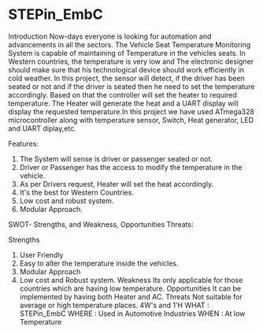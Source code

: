 # STEPin_EmbC
Introduction
Now-days everyone is looking for automation and advancements in all the sectors. The Vehicle Seat Temperature Monitoring System is capable of maintaining of Temperature in the vehicles seats. In Western countries, the temperature is very low and The electronic designer should make sure that his technological device should work efficiently in cold weather. In this project, the sensor will detect, if the driver has been seated or not and if the driver is seated then he need to set the temperature accordingly. Based on that the controller will set the heater to required temperature. The Heater will generate the heat and a UART display will display the requested temperature.In this project we have used ATmega328 microcontroller along with temperature sensor, Switch, Heat generator, LED and UART diplay,etc.

Features:
1. The System will sense is driver or passenger seated or not.
2. Driver or Passenger has the access to modify the temperature in the vehicle.
3. As per Drivers request, Heater will set the heat accordingly.
4. It's the best for Western Countries.
5. Low cost and robust system.
6. Modular Approach.

SWOT- Strengths, and Weakness, Opportunities Threats:

Strengths
  1. User Friendly
  2. Easy to alter the temperature inside the vehicles.
  3. Modular Approach
  4. Low cost and Robust system.
Weakness
  Its only applicable for those countries which are having low temperature.
Opportunities
 It can be implemented by having both Heater and AC.
Threats
 Not suitable for average or high temperature places.
4W's and 1'H
WHAT : STEPin_EmbC
WHERE : Used in Automotive Industries
WHEN : At low Temperature
